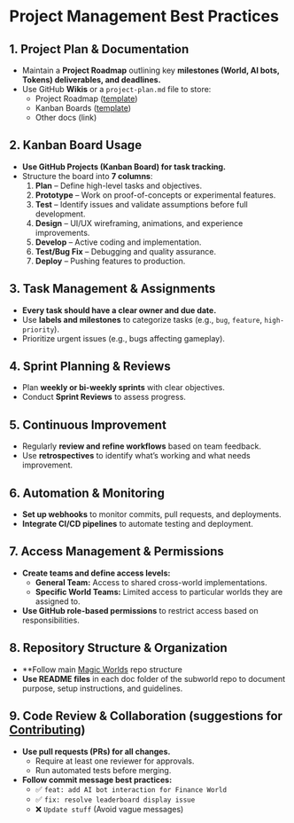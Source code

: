 


# **Project Management Best Practices**  

## **1. Project Plan & Documentation**  
- Maintain a **Project Roadmap** outlining key **milestones (World, AI bots, Tokens) deliverables, and deadlines.**  
- Use GitHub **Wikis** or a `project-plan.md` file to store:  
  - Project Roadmap ([template](https://github.com/orgs/MeetYourAI/projects/52))  
  - Kanban Boards ([template](https://github.com/orgs/MeetYourAI/projects/53)) 
  - Other docs (link)

## **2. Kanban Board Usage**  
- **Use GitHub Projects (Kanban Board) for task tracking.**  
- Structure the board into **7 columns**:  
  1. **Plan** – Define high-level tasks and objectives.  
  2. **Prototype** – Work on proof-of-concepts or experimental features.  
  3. **Test** – Identify issues and validate assumptions before full development.  
  4. **Design** – UI/UX wireframing, animations, and experience improvements.  
  5. **Develop** – Active coding and implementation.  
  6. **Test/Bug Fix** – Debugging and quality assurance.  
  7. **Deploy** – Pushing features to production.  

## **3. Task Management & Assignments**  
- **Every task should have a clear owner and due date.**  
- Use **labels and milestones** to categorize tasks (e.g., `bug`, `feature`, `high-priority`).  
- Prioritize urgent issues (e.g., bugs affecting gameplay).  

## **4. Sprint Planning & Reviews**  
- Plan **weekly or bi-weekly sprints** with clear objectives.  
- Conduct **Sprint Reviews** to assess progress.  

## **5. Continuous Improvement**  
- Regularly **review and refine workflows** based on team feedback.  
- Use **retrospectives** to identify what’s working and what needs improvement.  

## **6. Automation & Monitoring**  
- **Set up webhooks** to monitor commits, pull requests, and deployments.  
- **Integrate CI/CD pipelines** to automate testing and deployment.  

## **7. Access Management & Permissions**  
- **Create teams and define access levels:**  
  - **General Team:** Access to shared cross-world implementations.  
  - **Specific World Teams:** Limited access to particular worlds they are assigned to.  
- **Use GitHub role-based permissions** to restrict access based on responsibilities.  


## **8. Repository Structure & Organization**  
- **Follow main [Magic Worlds](https://github.com/MeetYourAI/MagicWorlds/tree/main) repo structure  
- **Use README files** in each doc folder of the subworld repo to document purpose, setup instructions, and guidelines.  

## **9. Code Review & Collaboration**  (suggestions for [Contributing](https://github.com/MeetYourAI/MagicWorlds/blob/main/docs/CONTRIBUTING.md))
- **Use pull requests (PRs) for all changes.**  
  - Require at least one reviewer for approvals.  
  - Run automated tests before merging.  
- **Follow commit message best practices:**  
  - ✅ `feat: add AI bot interaction for Finance World`  
  - ✅ `fix: resolve leaderboard display issue`  
  - ❌ `Update stuff` (Avoid vague messages)  

